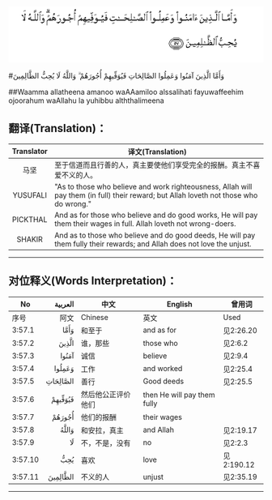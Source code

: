 ![003:057](images/003_057.gif)

#وَأَمَّا الَّذِينَ آمَنُوا وَعَمِلُوا الصَّالِحَاتِ فَيُوَفِّيهِمْ أُجُورَهُمْ ۗ وَاللَّهُ لَا يُحِبُّ الظَّالِمِينَ 

##Waamma allatheena amanoo waAAamiloo alssalihati fayuwaffeehim ojoorahum waAllahu la yuhibbu alththalimeena 

## 翻译(Translation)：

| Translator | 译文(Translation)                                            |
| :--------: | ------------------------------------------------------------ |
|    马坚    | 至于信道而且行善的人，真主要使他们享受完全的报酬。真主不喜爱不义的人。 |
|  YUSUFALI  | "As to those who believe and work righteousness, Allah will pay them (in full) their reward; but Allah loveth not those who do wrong." |
|  PICKTHAL  | And as for those who believe and do good works, He will pay them their wages in full. Allah loveth not wrong-doers. |
|   SHAKIR   | And as to those who believe and do good deeds, He will pay them fully their rewards; and Allah does not love the unjust. |

---

## 对位释义(Words Interpretation)：

| No   | العربية | 中文    | English | 曾用词 |
| ---- | ------: | ------- | ------- | ------ |
| 序号 |    阿文 | Chinese | 英文    | Used   |
| 3:57.1  | وَأَمَّا     | 和至于             | and as for                  | 见2:26.20  |
| 3:57.2  | الَّذِينَ    | 谁，那些           | those who                   | 见2:6.2    |
| 3:57.3  | آمَنُوا    | 诚信               | believe                     | 见2:9.4    |
| 3:57.4  | وَعَمِلُوا   | 工作               | and worked                  | 见2:25.4   |
| 3:57.5  | الصَّالِحَاتِ | 善行               | Good deeds                  | 见2:25.5   |
| 3:57.6  | فَيُوَفِّيهِمْ  | 然后他公正评价他们 | then He will pay them fully |            |
| 3:57.7  | أُجُورَهُمْ   | 他们的报酬         | their wages                 |            |
| 3:57.8  | وَاللَّهُ    | 和安拉，真主       | and Allah                   | 见2:19.17  |
| 3:57.9  | لَا       | 不，不是，没有     | no                          | 见2:2.3    |
| 3:57.10 | يُحِبُّ      | 喜欢               | love                        | 见2:190.12 |
| 3:57.11 | الظَّالِمِينَ | 不义的人           | unjust                      | 见2:35.19  |

---
